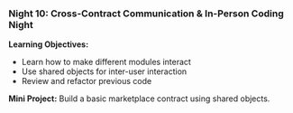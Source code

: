 ### **Night 10: Cross-Contract Communication & In-Person Coding Night**
**Learning Objectives:**
- Learn how to make different modules interact
- Use shared objects for inter-user interaction
- Review and refactor previous code

**Mini Project:** Build a basic marketplace contract using shared objects.
